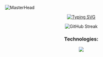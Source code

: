 
![MasterHead](https://i.ibb.co/FsTDsXT/cover.png)  
<div align="center">

[![Typing SVG](https://readme-typing-svg.demolab.com?font=Fira+Code&pause=1000&color=39d353&center=true&random=false&width=1000&lines=I'm+Dumanga+Dissanayake;BEng+(Hons)+Software+Engineering+Undergraduate)](https://git.io/typing-svg)

<!--  
<p align="center"> <img src="https://komarev.com/ghpvc/?username=DumangaDissanayake&label=Profile%20views&color=0d1117&style=for-the-badge" alt="DumangaDissanayake" /> </p>  
-->

![GitHub Streak](https://streak-stats.demolab.com?user=DumangaDissanayake&theme=github-dark&hide_border=true&card_width=1000)

<!--### GitHub Trophies  

![](https://github-profile-trophy.vercel.app/?username=DumangaDissanayake&theme=darkhub&no-frame=true&no-bg=false&margin-w=4) -->

### Technologies:

<p align="center">
  <a href="#">
    <img src="https://skillicons.dev/icons?i=androidstudio,idea,phpstorm,webstorm,vscode,visualstudio,postman,cloudflare,codepen,css,docker,firebase,gcp,git,github,gitlab,html,java,js,laravel,maven,nodejs,php,vite,react,nextjs,express,mysql,ts,hibernate,replit,stackoverflow,tailwind,ae,au,ai,ps,pr,xd,figma" />
  </a>
</p>

<!--
### GitHub Stats:  
![](https://github-readme-stats.vercel.app/api?username=DumangaDissanayake&show_icons=true&bg_color=0d1117&title_color=39d353&text_color=ffffff&hide_border=true&icon_color=39d353)  
![](https://github-contributor-stats.vercel.app/api?username=DumangaDissanayake&limit=5&bg_color=0d1117&title_color=39d353&text_color=ffffff&hide_border=true&icon_color=39d353&combine_all_yearly_contributions=true)  
![Top Langs](https://github-readme-stats.vercel.app/api/top-langs/?username=DumangaDissanayake&langs_count=8&layout=compact&bg_color=0d1117&title_color=39d353&text_color=ffffff&hide_border=true&icon_color=39d353)  
-->

</div>

<!--  
<div align="center">  
  <a href="https://app.daily.dev/dumangadissanayake"><img src="https://api.daily.dev/devcards/v2/K3npNh3X2MTiF1FtmRavK.png?r=mwh&type=wide" width="652" alt="Dumanga Dissanayake's Dev Card"/></a>  
</div>  
-->
